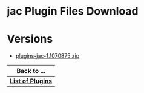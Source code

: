 
jac Plugin Files Download
=========================

# Versions

- [plugins-jac-1.1070875.zip](https://raw.githubusercontent.com/UrbanCode/IBM-UCB-PLUGINS/main/files/jac/plugins-jac-1.1070875.zip)

|Back to ...|
| :---: |
|[**List of Plugins**](../../index.md)|
